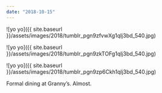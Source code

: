 ```yaml
---
date: "2018-10-15"
---
```


![yo yo]({{ site.baseurl }}/assets/images/2018/tumblr_pgn9zfvwXg1qlj3bd_540.jpg)

![yo yo]({{ site.baseurl }}/assets/images/2018/tumblr_pgn9zkTOFg1qlj3bd_540.jpg)

![yo yo]({{ site.baseurl }}/assets/images/2018/tumblr_pgn9zp6Ckh1qlj3bd_540.jpg)

Formal dining at Granny’s. Almost.
